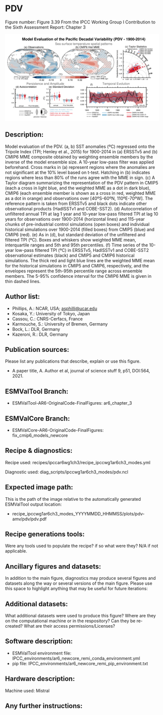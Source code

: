 
PDV
===

Figure number: Figure 3.39
From the IPCC Working Group I Contribution to the Sixth Assessment Report: Chapter 3

![Figure 3.39](../images/ar6_wg1_chap3_figure3_39_pdv.png?raw=true)


Description:
------------
Model evaluation of the PDV. (a, b) SST anomalies (ºC) regressed onto the 
Tripole Index (TPI; Henley et al., 2015) for 1900-2014 in (a) ERSSTv5 and (b) 
CMIP6 MME composite obtained by weighting ensemble members by the inverse of the 
model ensemble size. A 10-year low-pass filter was applied beforehand. Cross 
marks in (a) represent regions where the anomalies are not significant at the 
10% level based on t-test. Hatching in (b) indicates regions where less than 80% 
of the runs agree with the MME in sign. (c) A Taylor diagram summarizing the 
representation of the PDV pattern in CMIP5 (each a cross in light blue, and the 
weighted MME as a dot in dark blue), CMIP6 (each ensemble member is shown as a 
cross in red, weighted MME as a dot in orange) and observations over [40ºS-60ºN, 
110ºE-70ºW]. The reference pattern is taken from ERSSTv5 and black dots indicate 
other observational products (HadISSTv1 and COBE-SST2). (d) Autocorrelation of 
unfiltered annual TPI at lag 1 year and 10-year low-pass filtered TPI at lag 10 
years for observations over 1900-2014 (horizontal lines) and 115-year chunks of 
pre-industrial control simulations (open boxes) and individual historical 
simulations over 1900-2014 (filled boxes) from CMIP5 (blue) and CMIP6 (red). (e) 
As in (d), but standard deviation of the unfiltered and filtered TPI (ºC). Boxes 
and whiskers show weighted MME mean, interquartile ranges and 5th and 95th 
percentiles. (f) Time series of the 10-year low-pass filtered TPI (ºC) in 
ERSSTv5, HadISSTv1 and COBE-SST2 observational estimates (black) and CMIP5 and 
CMIP6 historical simulations. The thick red and light blue lines are the 
weighted MME mean for the historical simulations in CMIP5 and CMIP6, 
respectively, and the envelopes represent the 5th-95th percentile range across 
ensemble members. The 5-95% confidence interval for the CMIP6 MME is given in 
thin dashed lines.


Author list:
------------
- Phillips, A.: NCAR, USA; asphilli@ucar.edu
- Kosaka, Y.: University of Tokyo, Japan
- Cassou, C.: CNRS-Cerfacs, France
- Karmouche, S.: University of Bremen, Germany
- Bock, L.: DLR, Germany
- Kazeroni, R.: DLR, Germany


Publication sources:
--------------------
Please list any publications that describe, explain or use this figure. 
- A paper title, A. Author et al, journal of science stuff 9, p51, DOI:564, 2021. 


ESMValTool Branch:
------------------
- ESMValTool-AR6-OriginalCode-FinalFigures: ar6_chapter_3


ESMValCore Branch:
------------------
- ESMValCore-AR6-OriginalCode-FinalFigures: fix_cmip6_models_newcore


Recipe & diagnostics:
---------------------
Recipe used: recipes/ipccar6wg1ch3/recipe_ipccwg1ar6ch3_modes.yml

Diagnostic used: diag_scripts/ipccwg1ar6ch3_modes/pdv.ncl


Expected image path:
--------------------
This is the path of the image relative to the automatically generated ESMValTool output location:
- recipe_ipccwg1ar6ch3_modes_YYYYMMDD_HHMMSS/plots/pdv-amv/pdv/pdv.pdf


Recipe generations tools: 
-------------------------
Were any tools used to populate the recipe? if so what were they? N/A if not applicable. 


Ancillary figures and datasets:
-------------------------------
In addition to the main figure, diagnostics may produce several figures and datasets along the way or several versions of the main figure. Please use this space to highlight anything that may be useful for future iterations:


Additional datasets:
--------------------
What additional datasets were used to produce this figure?
Where are they on the computational machine or in the respository?
Can they be re-created?
What are their access permissions/Licenses?


Software description:
---------------------
- ESMValTool environment file: IPCC_environments/ar6_newcore_remi_conda_environment.yml
- pip file: IPCC_environments/ar6_newcore_remi_pip_environment.txt


Hardware description:
---------------------
Machine used: Mistral


Any further instructions: 
-------------------------

